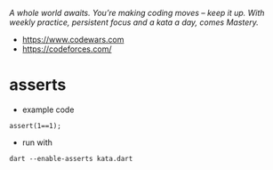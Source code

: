 _A whole world awaits. You’re making coding moves – keep it up. With weekly practice, persistent focus and a kata a day, comes Mastery._

* https://www.codewars.com
* https://codeforces.com/

# asserts
* example code
```
assert(1==1);
```
* run with 
```
dart --enable-asserts kata.dart
```
